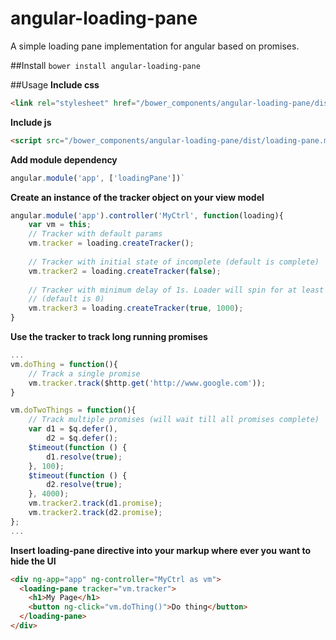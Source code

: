 # angular-loading-pane
A simple loading pane implementation for angular based on promises.

##Install
`bower install angular-loading-pane`

##Usage
**Include css**

```html
<link rel="stylesheet" href="/bower_components/angular-loading-pane/dist/loading-pane.min.css" />
```

**Include js**

```html
<script src="/bower_components/angular-loading-pane/dist/loading-pane.min.js" />
```

**Add module dependency**

```javascript
angular.module('app', ['loadingPane'])`
```

**Create an instance of the tracker object on your view model**

```javascript
angular.module('app').controller('MyCtrl', function(loading){
    var vm = this;
    // Tracker with default params
    vm.tracker = loading.createTracker();
    
    // Tracker with initial state of incomplete (default is complete)
    vm.tracker2 = loading.createTracker(false);
     
    // Tracker with minimum delay of 1s. Loader will spin for at least 1s even if the promise is complete
    // (default is 0)
    vm.tracker3 = loading.createTracker(true, 1000);  
}
```

**Use the tracker to track long running promises**

```javascript
...
vm.doThing = function(){
    // Track a single promise
    vm.tracker.track($http.get('http://www.google.com'));
}

vm.doTwoThings = function(){
    // Track multiple promises (will wait till all promises complete)
    var d1 = $q.defer(),
        d2 = $q.defer();
    $timeout(function () {
        d1.resolve(true);
    }, 100);
    $timeout(function () {
        d2.resolve(true);
    }, 4000);
    vm.tracker2.track(d1.promise);
    vm.tracker2.track(d2.promise);
};
...
```

**Insert loading-pane directive into your markup where ever you want to hide the UI**

```html
<div ng-app="app" ng-controller="MyCtrl as vm">
  <loading-pane tracker="vm.tracker">
    <h1>My Page</h1>
    <button ng-click="vm.doThing()">Do thing</button>
  </loading-pane>
</div>
```
